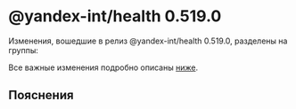 # @yandex-int/health 0.519.0

<!-- ЧЕЛОВЕЧЕСКОЕ ВСТУПЛЕНИЕ -->

Изменения, вошедшие в релиз @yandex-int/health 0.519.0, разделены на группы:

Все важные изменения подробно описаны [ниже](#Пояснения).

## Пояснения

